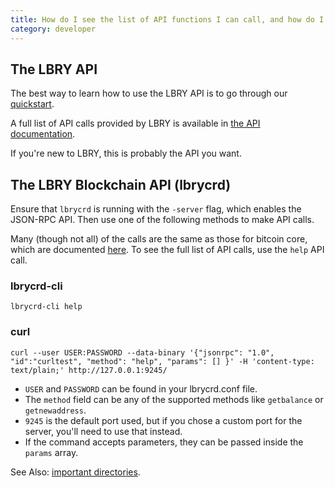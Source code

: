 ```yaml
---
title: How do I see the list of API functions I can call, and how do I call them?
category: developer
---
```


## The LBRY API

The best way to learn how to use the LBRY API is to go through our [quickstart](https://lbry.com/quickstart).

A full list of API calls provided by LBRY is available in [the API documentation](https://lbry.com/api).

If you're new to LBRY, this is probably the API you want.

## The LBRY Blockchain API (lbrycrd)

Ensure that `lbrycrd` is running with the `-server` flag, which enables the JSON-RPC API. Then use one of the following methods to make API calls.

Many (though not all) of the calls are the same as those for bitcoin core, which are
documented [here](https://en.bitcoin.it/wiki/Original_Bitcoin_client/API_calls_list). To see the full list of API calls, use the `help` API call.

### lbrycrd-cli

    lbrycrd-cli help

### curl

    curl --user USER:PASSWORD --data-binary '{"jsonrpc": "1.0", "id":"curltest", "method": "help", "params": [] }' -H 'content-type: text/plain;' http://127.0.0.1:9245/

- `USER` and `PASSWORD` can be found in your lbrycrd.conf file.
- The `method` field can be any of the supported methods like `getbalance` or `getnewaddress`.
- `9245` is the default port used, but if you chose a custom port for the server, you'll need to use that instead.
- If the command accepts parameters, they can be passed inside the `params` array.

See Also: [important directories](https://lbry.com/faq/lbry-directories).
